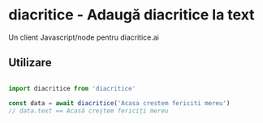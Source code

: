 
# diacritice - Adaugă diacritice la text

Un client Javascript/node pentru diacritice.ai

## Utilizare

```ts

import diacritice from 'diacritice'

const data = await diacritice('Acasa crestem fericiti mereu')
// data.text == Acasă creștem fericiți mereu

```
